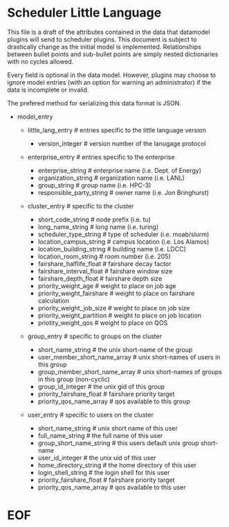 Scheduler Little Language
=========================
This file is a draft of the attributes contained in the data that datamodel
plugins will send to scheduler plugins. This document is subject to drastically
change as the initial model is implemented. Relationships between bullet points
and sub-bullet points are simply nested dictionaries with no cycles allowed.

Every field is optional in the data model. However, plugins may choose to ignore
model entries (with an option for warning an administrator) if the data is
incomplete or invalid.

The prefered method for serializing this data format is JSON.

* model_entry
  * little_lang_entry                # entries specific to the little language version
    * version_integer                # version number of the lanugage protocol

  * enterprise_entry                 # entries specific to the enterprise
    * enterprise_string              # enterprise name (i.e. Dept. of Energy)
    * organization_string            # organization name (i.e. LANL)
    * group_string                   # group name (i.e. HPC-3)
    * responsible_party_string       # owner name (i.e. Jon Bringhurst)

  * cluster_entry                    # specific to the cluster
    * short_code_string              # node prefix (i.e. tu)
    * long_name_string               # long name (i.e. turing)
    * scheduler_type_string          # type of scheduler (i.e. moab/slurm)
    * location_campus_string         # campus location (i.e. Los Alamos)
    * location_building_string       # building name (i.e. LDCC)
    * location_room_string           # room number (i.e. 205)
    * fairshare_halflife_float       # fairshare decay factor
    * fairshare_interval_float       # fairshare window size
    * fairshare_depth_float          # fairshare depth size
    * priority_weight_age            # weight to place on job age
    * priority_weight_fairshare      # weight to place on fairshare calculation
    * priority_weight_job_size       # weight to place on job size
    * priority_weight_partition      # weight to place on job location
    * priotity_weight_qos            # weight to place on QOS
    
  * group_entry                      # specific to groups on the cluster
    * short_name_string              # the unix short-name of the group
    * user_member_short_name_array   # unix short-names of users in this group
    * group_member_short_name_array  # unix short-names of groups in this group (non-cyclic)
    * group_id_integer               # the unix gid of this group
    * priority_fairshare_float       # fairshare priority target
    * priority_qos_name_array        # qos available to this group

  * user_entry                       # specific to users on the cluster
    * short_name_string              # unix short name of this user
    * full_name_string               # the full name of this user
    * group_short_name_string        # this users default unix group short-name
    * user_id_integer                # the unix uid of this user
    * home_directory_string          # the home directory of this user
    * login_shell_string             # the login shell for this user
    * priority_fairshare_float       # fairshare priority target
    * priority_qos_name_array        # qos available to this user

# EOF
